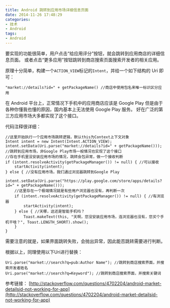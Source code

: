 ```yaml
---
title: Android 跳转到应用市场详细信息页面
date: 2014-11-26 17:48:29
categories:
- 技术
- Android
tags:
- Android
---
```

要实现的功能很简单，用户点击“给应用评分”按钮，就会跳转到应用商店的详细信息页面。
或者点击“更多应用”按钮跳转到商店搜索页面搜索开发者的相关应用。

<!-- more -->

原理十分简单，构建一个`ACTION_VIEW`标记的`Intent`，并给一个如下结构的 Uri 即可：

```
"market://details?id=" + getPackageName() //商店中使用包名来唯一标识区分应用
```

在 Android 平台上，正常情况下手机中的应用商店应该是 Google Play
但是由于各种你懂我也懂的原因，国内基本上无法使用 Google Play 服务。
好在广泛的第三方应用市场大多都实现了这个接口。

代码注释很详细：

```
//这里开始执行一个应用市场跳转逻辑，默认this为Context上下文对象
Intent intent = new Intent(Intent.ACTION_VIEW);
intent.setData(Uri.parse("market://details?id=" + getPackageName())); //跳转到应用市场，非Google Play市场一般情况也实现了这个接口
//存在手机里没安装应用市场的情况，跳转会包异常，做一个接收判断
if (intent.resolveActivity(getPackageManager()) != null) { //可以接收
    startActivity(intent);
} else { //没有应用市场，我们通过浏览器跳转到Google Play
    intent.setData(Uri.parse("https://play.google.com/store/apps/details?id=" + getPackageName()));
    //这里存在一个极端情况就是有些用户浏览器也没有，再判断一次
    if (intent.resolveActivity(getPackageManager()) != null) { //有浏览器
        startActivity(intent);
    } else { //天哪，这还是智能手机吗？
        Toast.makeText(this, "天啊，您没安装应用市场，连浏览器也没有，您买个手机干啥？", Toast.LENGTH_SHORT).show();
    }
}
```

需要注意的就是，如果界面跳转失败，会抛出异常，因此能否跳转需要进行判断。

根据以上，同理使用以下Uri进行替换：

```
Uri.parse("market://search?q=pub:Author Name"); //跳转到商店搜索界面，并搜索开发者姓名
Uri.parse("market://search?q=Keyword"); //跳转到商店搜索界面，并搜索关键词
```

参考链接：
[http://stackoverflow.com/questions/4702204/android-market-detailsid-not-working-for-app](http://stackoverflow.com/questions/4702204/android-market-detailsid-not-working-for-app)
